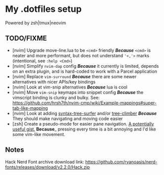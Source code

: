# My .dotfiles setup

Powered by zsh|tmux|neovim

## TODO/FIXME

 * [nvim] Upgrade move-line.lua to be `<cmd>` friendly ___Because___ `<cmd>` is neater and more performant, but does not understand `'<,'>` marks (intentional, see `:help <Cmd>`)
 * [nvim] Simplify `nvim-dap` config ___Because___ it currently is limited, depends on an extra plugin, and is hard-coded to work with a Parcel application
 * [nvim] Replace `vim-surround` ___Because___ there are some newer alternatives with nicer APIs/key bindings
 * [nvim] Look at vim-snip alternatives ___Because___ lua is cool
 * [nvim] Move `vim-snip` keymaps into snippet config ___Because___ the vimscript binding is clunky and bulky. See: https://github.com/hrsh7th/nvim-cmp/wiki/Example-mappings#super-tab-like-mapping
 * [nvim] Look at adding [syntax-tree-surfer](https://github.com/ziontee113/syntax-tree-surfer) and/or [tree-climber](https://github.com/drybalka/tree-climber.nvim) ___Because___ They should make navigating and moving code easier
 * [zsh] Create a pseudo-mode for easier pane navigation. [A potentially useful gist.](https://gist.github.com/samoshkin/05e65f7f1c9b55d3fc7690b59d678734) __Because___ pressing <C-b> every time is a bit annoying and I'd like some vim-like movement.

## Notes

Hack Nerd Font archive download link: https://github.com/ryanoasis/nerd-fonts/releases/download/v2.2.0/Hack.zip

